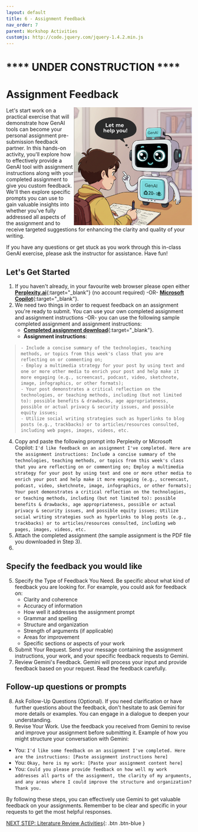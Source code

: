 ```yaml
---
layout: default
title: 6 - Assignment Feedback
nav_order: 7
parent: Workshop Activities
customjs: http://code.jquery.com/jquery-1.4.2.min.js
---
```


# ****  **UNDER CONSTRUCTION**  ****
# Assignment Feedback
<img src="images/6-genai-feedback-2.png" style="float:right;width:320px;" alt="A computer helping a child with their assignment">
Let's start work on a practical exercise that will demonstrate how GenAI tools can become your personal assignment pre-submission feedback partner. In this hands-on activity, you'll explore how to effectively provide a GenAI tool with assignment instructions along with your completed assignment to give you custom feedback. We'll then explore specific prompts you can use to gain valuable insights into whether you've fully addressed all aspects of the assignment and to receive targeted suggestions for enhancing the clarity and quality of your writing. 

If you have any questions or get stuck as you work through this in-class GenAI exercise, please ask the instructor for assistance.  Have fun!

## Let's Get Started
1. If you haven't already, in your favourite web browser please open either [**Perplexity.ai**](https://www.perplexity.ai/){:target="_blank"} (no account required) -OR- [**Microsoft Copilot**](https://copilot.microsoft.com/){:target="_blank"}.
3. We need two things in order to request feedback on an assignment you're ready to submit. You can use your own completed assignment and assignment instructions -OR- you can use the following sample completed assignment and assignment instructions:
   - [**Completed assignment download**](images/6-assignment-1.pdf){:target="_blank"}.
   - **Assignment instructions**:
>     - Include a concise summary of the technologies, teaching methods, or topics from this week's class that you are reflecting on or commenting on;
>     - Employ a multimedia strategy for your post by using text and one or more other media to enrich your post and help make it more engaging (e.g., screencast, podcast, video, sketchnote, image, infographics, or other formats);
>     - Your post demonstrates a critical reflection on the technologies, or teaching methods, including (but not limited to): possible benefits & drawbacks, age appropriateness, possible or actual privacy & security issues, and possible equity issues;
>     - Utilize social writing strategies such as hyperlinks to blog posts (e.g., trackbacks) or to articles/resources consulted, including web pages, images, videos, etc.
4. Copy and paste the following prompt into Perplexity or Microsoft Copilot: ```I'd like feedback on an assignment I've completed. Here are the assignment instructions: Include a concise summary of the technologies, teaching methods, or topics from this week's class that you are reflecting on or commenting on; Employ a multimedia strategy for your post by using text and one or more other media to enrich your post and help make it more engaging (e.g., screencast, podcast, video, sketchnote, image, infographics, or other formats); Your post demonstrates a critical reflection on the technologies, or teaching methods, including (but not limited to): possible benefits & drawbacks, age appropriateness, possible or actual privacy & security issues, and possible equity issues; Utilize social writing strategies such as hyperlinks to blog posts (e.g., trackbacks) or to articles/resources consulted, including web pages, images, videos, etc.```
5. Attach the completed assignment (the sample assignment is the PDF file you downloaded in Step 3).
6. 

## Specify the feedback you would like
5. Specify the Type of Feedback You Need. Be specific about what kind of feedback you are looking for. For example, you could ask for feedback on:
   - Clarity and coherence
   - Accuracy of information
   - How well it addresses the assignment prompt
   - Grammar and spelling
   - Structure and organization
   - Strength of arguments (if applicable)
   - Areas for improvement
   - Specific sections or aspects of your work
6. Submit Your Request. Send your message containing the assignment instructions, your work, and your specific feedback requests to Gemini.
7. Review Gemini's Feedback. Gemini will process your input and provide feedback based on your request. Read the feedback carefully.

## Follow-up questions or prompts
8. Ask Follow-Up Questions (Optional). If you need clarification or have further questions about the feedback, don't hesitate to ask Gemini for more details or examples. You can engage in a dialogue to deepen your understanding.
9. Revise Your Work. Use the feedback you received from Gemini to revise and improve your assignment before submitting it. Example of how you might structure your conversation with Gemini:
- You: ```I'd like some feedback on an assignment I've completed. Here are the instructions: [Paste assignment instructions here]```
- You: ```Okay, here is my work: [Paste your assignment content here]```
- You: ```Could you please provide feedback on how well my work addresses all parts of the assignment, the clarity of my arguments, and any areas where I could improve the structure and organization? Thank you.```

By following these steps, you can effectively use Gemini to get valuable feedback on your assignments. Remember to be clear and specific in your requests to get the most helpful responses.

[NEXT STEP: Literature Review Activities](7-lit-review.html){: .btn .btn-blue }
